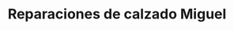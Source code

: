 ---
title: "Reparaciones de calzado Miguel"
url: /granada/reparaciones-de-calzado-miguel/
shop: Leder
---